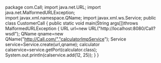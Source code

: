 package com.Call;
import java.net.URL;
import java.net.MalformedURLException;	
import javax.xml.namespace.QName;
import javax.xml.ws.Service;
public class CustomerCall {
public static void main(String args[])throws MalformedURLException
{
	URL url=new URL("http://localhost:8080/Call?wsdl");
	QName qname=new QName("http://Call.com/","calculatorImpService");
	Service service=Service.create(url,qname);
calculator calservice=service.getPort(calculator.class);
System.out.println(calservice.add(12, 25));
}
}
